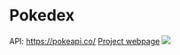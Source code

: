 # Pokedex

API: https://pokeapi.co/
[Project webpage](https://kelwynoliveira.github.io/pokedex/)
[![](./thumb.jpg)](https://kelwynoliveira.github.io/pokedex/)
